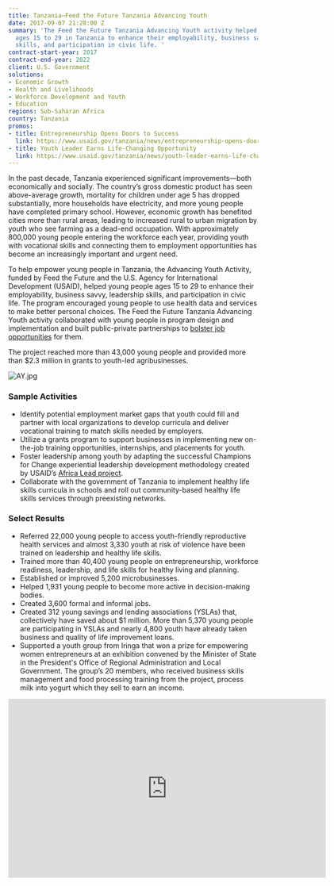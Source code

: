 ```yaml
---
title: Tanzania—Feed the Future Tanzania Advancing Youth
date: 2017-09-07 21:28:00 Z
summary: 'The Feed the Future Tanzania Advancing Youth activity helped young people
  ages 15 to 29 in Tanzania to enhance their employability, business savvy, leadership
  skills, and participation in civic life. '
contract-start-year: 2017
contract-end-year: 2022
client: U.S. Government
solutions:
- Economic Growth
- Health and Livelihoods
- Workforce Development and Youth
- Education
regions: Sub-Saharan Africa
country: Tanzania
promos:
- title: Entrepreneurship Opens Doors to Success
  link: https://www.usaid.gov/tanzania/news/entrepreneurship-opens-doors-success
- title: Youth Leader Earns Life-Changing Opportunity
  link: https://www.usaid.gov/tanzania/news/youth-leader-earns-life-changing-opportunity
---
```


In the past decade, Tanzania experienced significant improvements—both economically and socially. The country’s gross domestic product has seen above-average growth, mortality for children under age 5 has dropped substantially, more households have electricity, and more young people have completed primary school. However, economic growth has benefited cities more than rural areas, leading to increased rural to urban migration by youth who see farming as a dead-end occupation. With approximately 800,000 young people entering the workforce each year, providing youth with vocational skills and connecting them to employment opportunities has become an increasingly important and urgent need.

To help empower young people in Tanzania, the Advancing Youth Activity, funded by Feed the Future and the U.S. Agency for International Development (USAID), helped young people ages 15 to 29 to enhance their employability, business savvy, leadership skills, and participation in civic life. The program encouraged young people to use health data and services to make better personal choices. The Feed the Future Tanzania Advancing Youth activity collaborated with young people in program design and implementation and built public-private partnerships to [bolster job opportunities](https://www.usaid.gov/tanzania/press-releases/may-29-2019-united-states-disburses-grants-worth-750000-create-jobs) for them.

The project reached more than 43,000 young people and provided more than $2.3 million in grants to youth-led agribusinesses.

![AY.jpg](/uploads/AY.jpg)

### Sample Activities

* Identify potential employment market gaps that youth could fill and partner with local organizations to develop curricula and deliver vocational training to match skills needed by employers.
* Utilize a grants program to support businesses in implementing new on-the-job training opportunities, internships, and placements for youth.
* Foster leadership among youth by adapting the successful Champions for Change experiential leadership development methodology created by USAID’s [Africa Lead project](https://www.dai.com/our-work/projects/africa-africa-lead-ii).
* Collaborate with the government of Tanzania to implement healthy life skills curricula in schools and roll out community-based healthy life skills services through preexisting networks.

### Select Results

* Referred 22,000 young people to access youth-friendly reproductive health services and almost 3,330 youth at risk of violence have been trained on leadership and healthy life skills.
* Trained more than 40,400 young people on entrepreneurship, workforce readiness, leadership, and life skills for healthy living and planning.
* Established or improved 5,200 microbusinesses.
* Helped 1,931 young people to become more active in decision-making bodies.
* Created 3,600 formal and informal jobs.
* Created 312 young savings and lending associations (YSLAs) that, collectively have saved about $1 million. More than 5,370 young people are participating in YSLAs and nearly 4,800 youth have already taken business and quality of life improvement loans.
* Supported a youth group from Iringa that won a prize for empowering women entrepreneurs at an exhibition convened by the Minister of State in the President's Office of Regional Administration and Local Government. The group’s 20 members, who received business skills management and food processing training from the project, process milk into yogurt which they sell to earn an income.

<iframe src="https://player.vimeo.com/video/430347387" width="640" height="361" frameborder="0" allow="autoplay; fullscreen" allowfullscreen></iframe>
